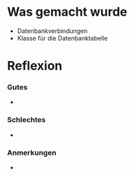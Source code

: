 #  Was gemacht wurde

- Datenbankverbindungen
- Klasse für die Datenbanktabelle

# Reflexion

### Gutes

-

### Schlechtes

-

### Anmerkungen

-
